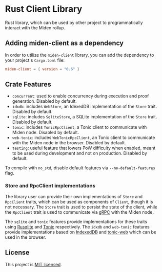 # Rust Client Library

Rust library, which can be used by other project to programmatically interact with the Miden rollup.

## Adding miden-client as a dependency

In order to utilize the `miden-client` library, you can add the dependency to your project's `Cargo.toml` file:

````toml
miden-client = { version = "0.6" }
````

## Crate Features

- `concurrent`: used to enable concurrency during execution and proof generation. Disabled by default.
- `idxdb`: includes `WebStore`, an IdexedDB implementation of the `Store` trait. Disabled by default.
- `sqlite`: includes `SqliteStore`, a SQLite implementation of the `Store` trait. Disabled by default.
- `tonic`: includes `TonicRpcClient`, a Tonic client to communicate with Miden node. Disabled by default.
- `web-tonic`: includes `WebTonicRpcClient`, an Tonic client to communicate with the Miden node in the browser. Disabled by default.
- `testing`: useful feature that lowers PoW difficulty when enabled, meant to be used during development and not on production. Disabled by default.

To compile with `no_std`, disable default features via `--no-default-features` flag.

### Store and RpcClient implementations

The library user can provide their own implementations of `Store` and `RpcClient` traits, which can be used as components of `Client`, though it is not necessary. The `Store` trait is used to persist the state of the client, while the `RpcClient` trait is used to communicate via [gRPC](https://grpc.io/) with the Miden node.

The `sqlite` and `tonic` features provide implementations for these traits using [Rusqlite](https://github.com/rusqlite/rusqlite) and [Tonic](https://github.com/hyperium/tonic) respectively. The `idxdb` and `web-tonic` features provide implementations based on [IndexedDB](https://developer.mozilla.org/en-US/docs/Web/API/IndexedDB_API) and [tonic-web](https://github.com/hyperium/tonic/tree/master/tonic-web) which can be used in the browser.

## License
This project is [MIT licensed](../../LICENSE).
